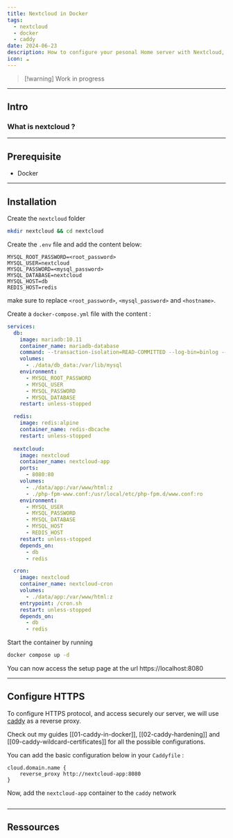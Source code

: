 ```yaml
---
title: Nextcloud in Docker
tags:
  - nextcloud
  - docker
  - caddy
date: 2024-06-23
description: How to configure your pesonal Home server with Nextcloud, Caddy and Docker
icon: ☁️
---
```

> [!warning] Work in progress

---

## Intro

### What is nextcloud ?


---
## Prerequisite

- Docker


---
## Installation

Create the `nextcloud` folder

```bash
mkdir nextcloud && cd nextcloud
```

Create the `.env` file and add the content below:

```
MYSQL_ROOT_PASSWORD=<root_password>
MYSQL_USER=nextcloud
MYSQL_PASSWORD=<mysql_password>
MYSQL_DATABASE=nextcloud
MYSQL_HOST=db
REDIS_HOST=redis
```

make sure to replace `<root_password>`, `<mysql_password>` and `<hostname>`.

Create a `docker-compose.yml` file with the content :
```yml
services:
  db:
    image: mariadb:10.11
    container_name: mariadb-database
    command: --transaction-isolation=READ-COMMITTED --log-bin=binlog --binlog-format=ROW
    volumes:
      - ./data/db_data:/var/lib/mysql
    environment:
      - MYSQL_ROOT_PASSWORD
      - MYSQL_USER
      - MYSQL_PASSWORD
      - MYSQL_DATABASE
    restart: unless-stopped

  redis:
    image: redis:alpine
    container_name: redis-dbcache
    restart: unless-stopped
      
  nextcloud:
    image: nextcloud
    container_name: nextcloud-app
    ports:
      - 8080:80
    volumes:
      - ./data/app:/var/www/html:z
      - ./php-fpm-www.conf:/usr/local/etc/php-fpm.d/www.conf:ro
    environment:
      - MYSQL_USER
      - MYSQL_PASSWORD
      - MYSQL_DATABASE
      - MYSQL_HOST
      - REDIS_HOST
    restart: unless-stopped
    depends_on:
      - db
      - redis

  cron:
    image: nextcloud
    container_name: nextcloud-cron
    volumes:
      - ./data/app:/var/www/html:z
    entrypoint: /cron.sh
    restart: unless-stopped
    depends_on:
      - db
      - redis
```

Start the container by running
```bash
docker compose up -d
```

You can now access the setup page at the url https://localhost:8080

---
## Configure HTTPS

To configure HTTPS protocol, and access securely our server, we will use [caddy]() as a reverse proxy.

Check out my guides [[01-caddy-in-docker]], [[02-caddy-hardening]] and [[09-caddy-wildcard-certificates]] for all the possible configurations.

You can add the basic configuration below in your `Caddyfile` :

```text
cloud.domain.name {
    reverse_proxy http://nextcloud-app:8080
}
```

Now, add the `nextcloud-app` container to the  `caddy` network

```

```

---
## Ressources
